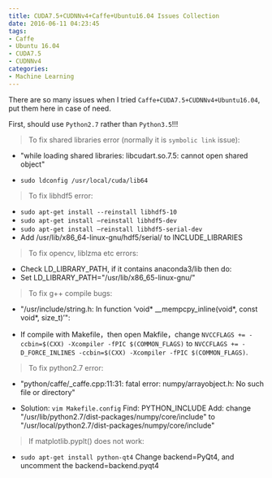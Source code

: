 ```yaml
---
title: CUDA7.5+CUDNNv4+Caffe+Ubuntu16.04 Issues Collection
date: 2016-06-11 04:23:45
tags:
- Caffe
- Ubuntu 16.04
- CUDA7.5
- CUDNNv4
categories:
- Machine Learning
---
```


There are so many issues when I tried `Caffe+CUDA7.5+CUDNNv4+Ubuntu16.04`, put them here in case of need.

First, should use `Python2.7` rather than `Python3.5`!!!

<!--more-->

> To fix shared libraries error (normally it is `symbolic link` issue):

* "while loading shared libraries: libcudart.so.7.5: cannot open shared object"
 - `sudo ldconfig /usr/local/cuda/lib64`

> To fix libhdf5 error:

* `sudo apt-get install --reinstall libhdf5-10`
* `sudo apt-get install –reinstall libhdf5-dev`
* `sudo apt-get install –reinstall libhdf5-serial-dev`
* Add /usr/lib/x86_64-linux-gnu/hdf5/serial/ to INCLUDE_LIBRARIES

> To fix opencv, liblzma etc errors:

* Check LD_LIBRARY_PATH, if it contains anaconda3/lib then do:
* Set LD_LIBRARY_PATH="/usr/lib/x86_65-linux-gnu/"
	
	

> To fix g++ compile bugs:

* "/usr/include/string.h: In function ‘void* __mempcpy_inline(void*, const void*, size_t)’": 
 - If compile with Makefile，then open Makfile，change `NVCCFLAGS += -ccbin=$(CXX) -Xcompiler -fPIC $(COMMON_FLAGS)` to `NVCCFLAGS += -D_FORCE_INLINES -ccbin=$(CXX) -Xcompiler -fPIC $(COMMON_FLAGS)`.
	
	
> To fix python2.7 error:

* "python/caffe/_caffe.cpp:11:31: fatal error: numpy/arrayobject.h: No such file or directory"
 - Solution:
 `vim Makefile.config`
 Find: PYTHON_INCLUDE
 Add: change "/usr/lib/python2.7/dist-packages/numpy/core/include" to "/usr/local/python2.7/dist-packages/numpy/core/include"
	

> If matplotlib.pyplt() does not work:

* `sudo apt-get install python-qt4`
 Change backend=PyQt4, and uncomment the backend=backend.pyqt4
